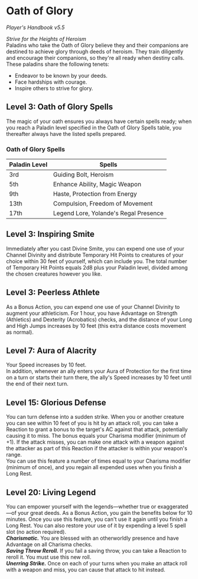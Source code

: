 # Oath of Glory
*Player's Handbook v5.5*  

*Strive for the Heights of Heroism*  
Paladins who take the Oath of Glory believe they and their companions are destined to achieve glory through deeds of heroism. They train diligently and encourage their companions, so they're all ready when destiny calls.  
These paladins share the following tenets:  
- Endeavor to be known by your deeds.
- Face hardships with courage.
- Inspire others to strive for glory.

## Level 3: Oath of Glory Spells
The magic of your oath ensures you always have certain spells ready; when you reach a Paladin level specified in the Oath of Glory Spells table, you thereafter always have the listed spells prepared.
### Oath of Glory Spells
| Paladin Level | Spells                                |
|---------------|---------------------------------------|
| 3rd           | Guiding Bolt, Heroism                 |
| 5th           | Enhance Ability, Magic Weapon         |
| 9th           | Haste, Protection from Energy         |
| 13th          | Compulsion, Freedom of Movement       |
| 17th          | Legend Lore, Yolande's Regal Presence |

## Level 3: Inspiring Smite
Immediately after you cast Divine Smite, you can expend one use of your Channel Divinity and distribute Temporary Hit Points to creatures of your choice within 30 feet of yourself, which can include you. The total number of Temporary Hit Points equals 2d8 plus your Paladin level, divided among the chosen creatures however you like.

## Level 3: Peerless Athlete
As a Bonus Action, you can expend one use of your Channel Divinity to augment your athleticism. For 1 hour, you have Advantage on Strength (Athletics) and Dexterity (Acrobatics) checks, and the distance of your Long and High Jumps increases by 10 feet (this extra distance costs movement as normal).

## Level 7: Aura of Alacrity
Your Speed increases by 10 feet.  
In addition, whenever an ally enters your Aura of Protection for the first time on a turn or starts their turn there, the ally's Speed increases by 10 feet until the end of their next turn.

## Level 15: Glorious Defense
You can turn defense into a sudden strike. When you or another creature you can see within 10 feet of you is hit by an attack roll, you can take a Reaction to grant a bonus to the target's AC against that attack, potentially causing it to miss. The bonus equals your Charisma modifier (minimum of +1). If the attack misses, you can make one attack with a weapon against the attacker as part of this Reaction if the attacker is within your weapon's range.  
You can use this feature a number of times equal to your Charisma modifier (minimum of once), and you regain all expended uses when you finish a Long Rest.

## Level 20: Living Legend
You can empower yourself with the legends—whether true or exaggerated—of your great deeds. As a Bonus Action, you gain the benefits below for 10 minutes. Once you use this feature, you can't use it again until you finish a Long Rest. You can also restore your use of it by expending a level 5 spell slot (no action required).  
***Charismatic.*** You are blessed with an otherworldly presence and have Advantage on all Charisma checks.  
***Saving Throw Reroll.*** If you fail a saving throw, you can take a Reaction to reroll it. You must use this new roll.  
***Unerring Strike.*** Once on each of your turns when you make an attack roll with a weapon and miss, you can cause that attack to hit instead.
